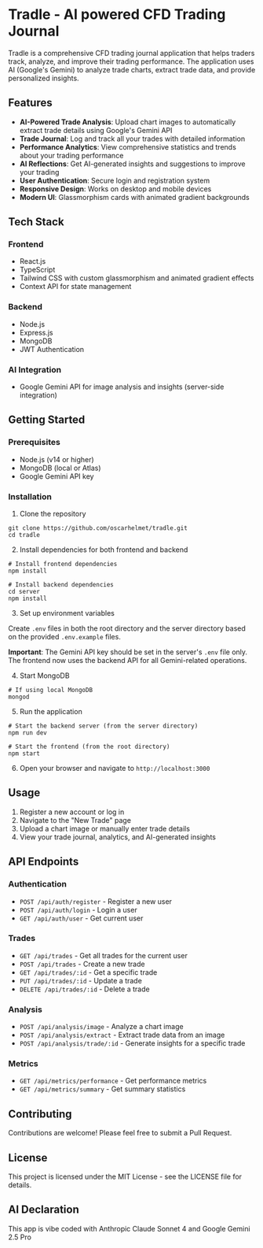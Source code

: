 # Tradle - AI powered CFD Trading Journal

Tradle is a comprehensive CFD trading journal application that helps traders track, analyze, and improve their trading performance. The application uses AI (Google's Gemini) to analyze trade charts, extract trade data, and provide personalized insights.

## Features

- **AI-Powered Trade Analysis**: Upload chart images to automatically extract trade details using Google's Gemini API
- **Trade Journal**: Log and track all your trades with detailed information
- **Performance Analytics**: View comprehensive statistics and trends about your trading performance
- **AI Reflections**: Get AI-generated insights and suggestions to improve your trading
- **User Authentication**: Secure login and registration system
- **Responsive Design**: Works on desktop and mobile devices
- **Modern UI**: Glassmorphism cards with animated gradient backgrounds

## Tech Stack

### Frontend
- React.js
- TypeScript
- Tailwind CSS with custom glassmorphism and animated gradient effects
- Context API for state management

### Backend
- Node.js
- Express.js
- MongoDB
- JWT Authentication

### AI Integration
- Google Gemini API for image analysis and insights (server-side integration)

## Getting Started

### Prerequisites

- Node.js (v14 or higher)
- MongoDB (local or Atlas)
- Google Gemini API key

### Installation

1. Clone the repository
```
git clone https://github.com/oscarhelmet/tradle.git
cd tradle
```

2. Install dependencies for both frontend and backend
```
# Install frontend dependencies
npm install

# Install backend dependencies
cd server
npm install
```

3. Set up environment variables

Create `.env` files in both the root directory and the server directory based on the provided `.env.example` files.

**Important**: The Gemini API key should be set in the server's `.env` file only. The frontend now uses the backend API for all Gemini-related operations.

4. Start MongoDB
```
# If using local MongoDB
mongod
```

5. Run the application
```
# Start the backend server (from the server directory)
npm run dev

# Start the frontend (from the root directory)
npm start
```

6. Open your browser and navigate to `http://localhost:3000`

## Usage

1. Register a new account or log in
2. Navigate to the "New Trade" page
3. Upload a chart image or manually enter trade details
4. View your trade journal, analytics, and AI-generated insights

## API Endpoints

### Authentication
- `POST /api/auth/register` - Register a new user
- `POST /api/auth/login` - Login a user
- `GET /api/auth/user` - Get current user

### Trades
- `GET /api/trades` - Get all trades for the current user
- `POST /api/trades` - Create a new trade
- `GET /api/trades/:id` - Get a specific trade
- `PUT /api/trades/:id` - Update a trade
- `DELETE /api/trades/:id` - Delete a trade

### Analysis
- `POST /api/analysis/image` - Analyze a chart image
- `POST /api/analysis/extract` - Extract trade data from an image
- `POST /api/analysis/trade/:id` - Generate insights for a specific trade

### Metrics
- `GET /api/metrics/performance` - Get performance metrics
- `GET /api/metrics/summary` - Get summary statistics

## Contributing

Contributions are welcome! Please feel free to submit a Pull Request.

## License

This project is licensed under the MIT License - see the LICENSE file for details.

## AI Declaration 

This app is vibe coded with Anthropic Claude Sonnet 4 and Google Gemini 2.5 Pro 
